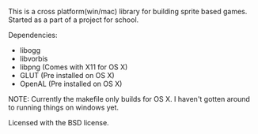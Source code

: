 This is a cross platform(win/mac) library for building sprite based games.
Started as a part of a project for school.

Dependencies:

 * libogg
 * libvorbis
 * libpng (Comes with X11 for OS X)
 * GLUT (Pre installed on OS X)
 * OpenAL (Pre installed on OS X)

NOTE: Currently the makefile only builds for OS X. I haven't gotten around to running things on windows yet.

Licensed with the BSD license.
